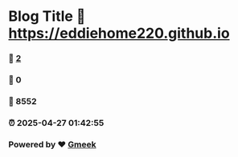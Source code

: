 # Blog Title :link: https://eddiehome220.github.io 
### :page_facing_up: [2](https://eddiehome220.github.io/tag.html) 
### :speech_balloon: 0 
### :hibiscus: 8552 
### :alarm_clock: 2025-04-27 01:42:55 
### Powered by :heart: [Gmeek](https://github.com/Meekdai/Gmeek)
